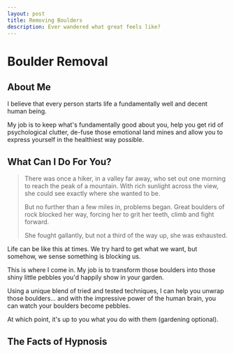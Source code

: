 ```yaml
---
layout: post
title: Removing Boulders
description: Ever wandered what great feels like?
---
```

# Boulder Removal

## About Me

I believe that every person starts life a fundamentally well and decent human being. 

My job is to keep what's fundamentally good about you, help you get rid of psychological clutter, de-fuse those emotional land mines and allow you to express yourself in the healthiest way possible.

## What Can I Do For You?

> There was once a hiker, in a valley far away, who set out one morning to reach the peak of a mountain. With rich sunlight across the view, she could see exactly where she wanted to be. 
> 
> But no further than a few miles in, problems began. Great boulders of rock blocked her way, forcing her to grit her teeth, climb and fight forward.
> 
> She fought gallantly, but not a third of the way up, she was exhausted.

Life can be like this at times. We try hard to get what we want, but somehow, we sense something is blocking us.

This is where I come in. My job is to transform those boulders into those shiny little pebbles you'd happily show in your garden. 

Using a unique blend of tried and tested techniques, I can help you unwrap those boulders... and with the impressive power of the human brain, you can watch your boulders become pebbles.

At which point, it's up to you what you do with them (gardening optional).

## The Facts of Hypnosis